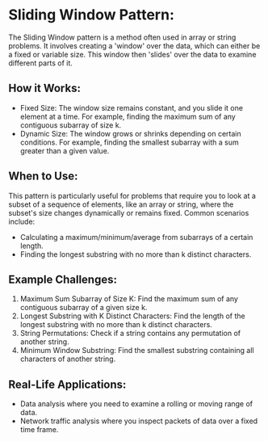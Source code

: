 # Sliding Window Pattern:
The Sliding Window pattern is a method often used in array or string problems. It involves creating a 'window' over the data, which can either be a fixed or variable size. This window then 'slides' over the data to examine different parts of it.

## How it Works:
* Fixed Size: The window size remains constant, and you slide it one element at a time. For example, finding the maximum sum of any contiguous subarray of size k.
* Dynamic Size: The window grows or shrinks depending on certain conditions. For example, finding the smallest subarray with a sum greater than a given value.

## When to Use:
This pattern is particularly useful for problems that require you to look at a subset of a sequence of elements, like an array or string, where the subset's size changes dynamically or remains fixed. Common scenarios include:

* Calculating a maximum/minimum/average from subarrays of a certain length.
* Finding the longest substring with no more than k distinct characters.

## Example Challenges:
1. Maximum Sum Subarray of Size K: Find the maximum sum of any contiguous subarray of a given size k.
2. Longest Substring with K Distinct Characters: Find the length of the longest substring with no more than k distinct characters.
3. String Permutations: Check if a string contains any permutation of another string.
4. Minimum Window Substring: Find the smallest substring containing all characters of another string.

## Real-Life Applications:
* Data analysis where you need to examine a rolling or moving range of data.
* Network traffic analysis where you inspect packets of data over a fixed time frame.